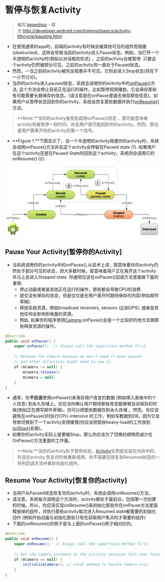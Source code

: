 # 暂停与恢复Activity

> 编写:[kesenhoo](https://github.com/kesenhoo) - 原文:<http://developer.android.com/training/basics/activity-lifecycle/pausing.html>

* 在使用通常的app时，前端的activity有时候会被其他可见的组件而阻塞(obstructed)，这样会导致当前的activity进入Pause状态。例如，当打开一个半透明的activity时(例如以对话框的形式) ，之前的activity会被暂停. 只要这个activity仍然被部分可见，之前的activity则一直处于Paused状态。
* 然而，一旦之前的activity被完全阻塞并不可见，它则会进入Stop状态(将在下一小节讨论)。
* 当你的activity进入paused状态，系统会调用你的activity中的<a href="http://developer.android.com/reference/android/app/Activity.html#onPause()">onPause()</a>方法, 这个方法会停止目前正在运行的操作，比如暂停视频播放。它会保存那些有可能需要长期保存的信息。(请注意是在onPause里面去保存那些信息)。如果用户从暂停状态回到你的activity，系统会恢复那些数据并执行<a href="http://developer.android.com/reference/android/app/Activity.html#onResume()">onResume()</a>方法。

> **Note:**当你的activity接受到调用onPause()信息 ，那可能意味者activity将被暂停一段时间，并且用户很可能回到你的activity。然而，那也是用户要离开你的activtiy的第一个信号。

* **Figure 1.**下图显示了，当一个半透明的activity阻塞你的activity时，系统会调用onPause()方法并且这个activity会停留在Paused state (1). 如果用户在这个activity还是在Paused State时回到这个activity，系统则会调用它的onResume() (2).

![basic-lifecycle-paused](basic-lifecycle-paused.png)

## Pause Your Activity[暂停你的Activity]
* 当系统调用你的activity中的onPause(),从技术上讲，那意味着你的activity仍然处于部分可见的状态，但大多数时候，那意味着用户正在离开这个activity并马上会进入Stopped state. 你通常应该在onPause()回调方法里面做下面的事情:
	* 停止动画或者是其他正在运行的操作，那些都会导致CPU的浪费.
	* 提交没有保存的改变，但是仅仅是在用户离开时期待保存的内容(例如邮件草稿).
	* 释放系统资源，例如broadcast receivers, sensors (比如GPS), 或者是其他任何会影响到电量的资源。
	* 例如, 如果你的程序使用[Camera](http://developer.android.com/reference/android/hardware/Camera.html),onPause()会是一个比较好的地方去做那些释放资源的操作。

```java
@Override
public void onPause() {
    super.onPause();  // Always call the superclass method first

    // Release the Camera because we don't need it when paused
    // and other activities might need to use it.
    if (mCamera != null) {
        mCamera.release()
        mCamera = null;
    }
}
```

* 通常，你**不应该**使用onPause()来保存用户改变的数据 (例如填入表格中的个人信息) 到永久存储上。仅仅当你确认用户期待那些改变能够被自动保存的时候(例如正在撰写邮件草稿)，你可以把那些数据存到永久存储 。然而，你应该避免在onPause()时执行CPU-intensive 的工作，例如写数据到DB，因为它会导致切换到下一个activity变得缓慢(你应该把那些heavy-load的工作放到<a href="http://developer.android.com/reference/android/app/Activity.html#onStop()">onStop()</a>去做)。
* 如果你的activity实际上是要被Stop，那么你应该为了切换的顺畅而减少在OnPause()方法里面的工作量。

> **Note:**当你的activity处于暂停状态，[Activity](http://developer.android.com/reference/android/app/Activity.html)实例是驻留在内存中的，并且在activity 恢复的时候重新调用。你不需要在恢复到Resumed状态的一系列回调方法中重新初始化组件。

## Resume Your Activity[恢复你的activity]
* 当用户从Paused状态恢复你的activity时，系统会调用onResume()方法。
* 请注意，系统每次调用这个方法时，activity都处于最前台，包括第一次创建的时候。所以，你应该实现onResume()来初始化那些你在onPause方法里面释放掉的组件，并执行那些activity每次进入Resumed state都需要的初始化动作 (例如开始动画与初始化那些只有在获取用户焦点时才需要的组件)
* 下面的onResume()的例子是与上面的onPause()例子相对应的。

```java
@Override
public void onResume() {
    super.onResume();  // Always call the superclass method first

    // Get the Camera instance as the activity achieves full user focus
    if (mCamera == null) {
        initializeCamera(); // Local method to handle camera init
    }
}
```
